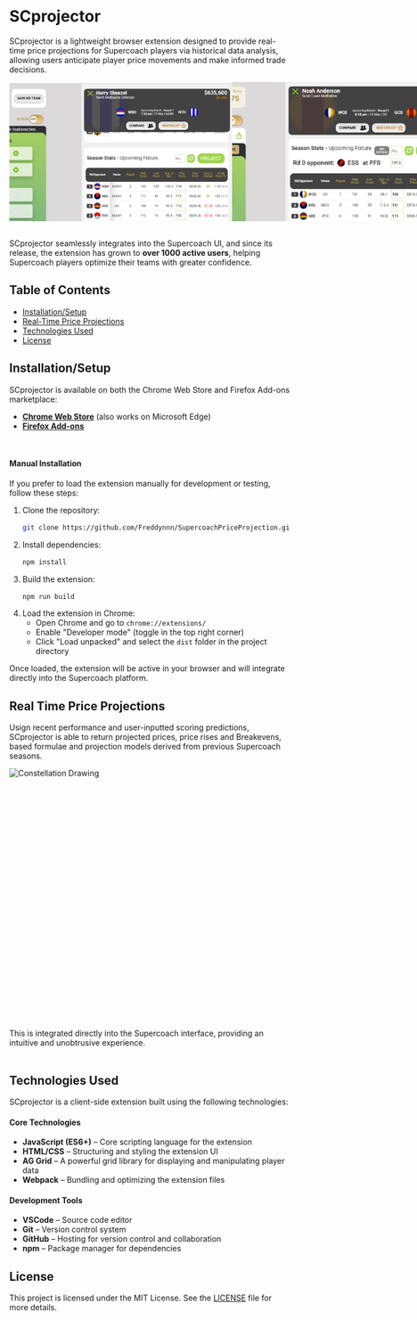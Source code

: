 # SCprojector

SCprojector is a lightweight browser extension designed to provide real-time price projections for Supercoach players via historical  data analysis, allowing users anticipate player price movements and make informed trade decisions.
<div style="display: flex; justify-content: space-around;">
    <img src="public/SCproj_IMG1.png" alt="Projector basics" width="400" height="250">
    <img src="public/SCproj_IMG2.png" alt="Projector with rd0" width="400" height="250">
</div>
<br>

SCprojector seamlessly integrates into the Supercoach UI, and since its release, the extension has grown to **over 1000 active users**, helping Supercoach players optimize their teams with greater confidence. 

## Table of Contents
- [Installation/Setup](#installationsetup)
- [Real-Time Price Projections](#real-time-price-projections)
- [Technologies Used](#technologies-used)
- [License](#license)

## Installation/Setup
SCprojector is available on both the Chrome Web Store and Firefox Add-ons marketplace:

- **[Chrome Web Store](https://chromewebstore.google.com/detail/scprojector/kdeoaeaoljglddfcekeomcelneihjkhj)** (also works on Microsoft Edge)
- **[Firefox Add-ons](https://addons.mozilla.org/en-US/firefox/addon/scprojector/)**
<br>

#### Manual Installation
If you prefer to load the extension manually for development or testing, follow these steps:

1. Clone the repository:
   ```sh
   git clone https://github.com/Freddynnn/SupercoachPriceProjection.git
   ```
2. Install dependencies:
   ```sh
   npm install
   ```
3. Build the extension:
   ```sh
   npm run build
   ```
4. Load the extension in Chrome:
   - Open Chrome and go to `chrome://extensions/`
   - Enable "Developer mode" (toggle in the top right corner)
   - Click "Load unpacked" and select the `dist` folder in the project directory

Once loaded, the extension will be active in your browser and will integrate directly into the Supercoach platform.
<br>

## Real Time Price Projections
Usign recent performance and user-inputted scoring predictions, SCprojector is able to return projected prices, price rises and Breakevens, based formulae and projection models derived from previous Supercoach seasons. 
<div style="display: flex; justify-content: center;">
    <img src="public/SCprojGif1.gif" alt="Constellation Drawing" width="600" height="450">
</div>
<br>
This is integrated directly into the Supercoach interface, providing an intuitive and unobtrusive experience.
<br><br>


## Technologies Used

SCprojector is a client-side extension built using the following technologies:

#### **Core Technologies**
- **JavaScript (ES6+)** – Core scripting language for the extension
- **HTML/CSS** – Structuring and styling the extension UI
- **AG Grid** – A powerful grid library for displaying and manipulating player data
- **Webpack** – Bundling and optimizing the extension files

#### **Development Tools**
- **VSCode** – Source code editor
- **Git** – Version control system
- **GitHub** – Hosting for version control and collaboration
- **npm** – Package manager for dependencies

## License
This project is licensed under the MIT License. See the [LICENSE](License.txt) file for more details.


